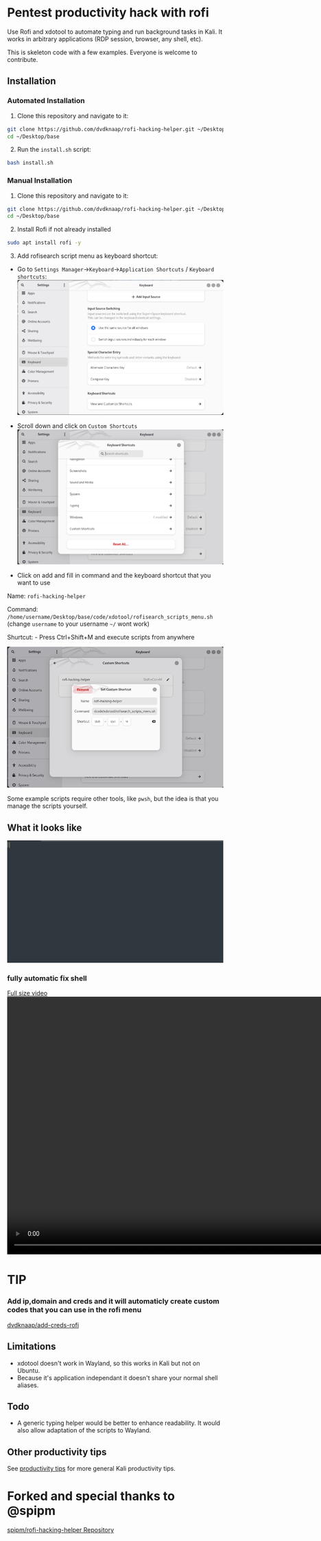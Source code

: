 # Pentest productivity hack with rofi
Use Rofi and xdotool to automate typing and run background tasks in Kali. It works in arbitrary applications (RDP session, browser, any shell, etc).

This is skeleton code with a few examples. Everyone is welcome to contribute.

## Installation
### Automated Installation

1. Clone this repository and navigate to it:
```bash
git clone https://github.com/dvdknaap/rofi-hacking-helper.git ~/Desktop/base
cd ~/Desktop/base
```

2. Run the `install.sh` script:
```bash
bash install.sh
```

### Manual Installation

1. Clone this repository and navigate to it:
```bash
git clone https://github.com/dvdknaap/rofi-hacking-helper.git ~/Desktop/base
cd ~/Desktop/base
```

2. Install Rofi if not already installed
``` bash
sudo apt install rofi -y
```

3. Add rofisearch script menu as keyboard shortcut:
- Go to `Settings Manager`->`Keyboard`->`Application Shortcuts` / `Keyboard shortcuts`:
![Settings](assets/settings.png)

- Scroll down and click on `Custom Shortcuts`
![Keyboard ShortCuts](assets/keyboardShortCuts.png)

- Click on add and fill in command and the keyboard shortcut that you want to use

Name: `rofi-hacking-helper`

Command: `/home/username/Desktop/base/code/xdotool/rofisearch_scripts_menu.sh` (change `username` to your username `~/` wont work)

Shurtcut: - Press Ctrl+Shift+M and execute scripts from anywhere

![Custom shortcut](assets/customShortcut.png)

Some example scripts require other tools, like `pwsh`, but the idea is that you manage the scripts yourself.

## What it looks like

![](assets/boon.gif)

### fully automatic fix shell
[Full size video](assets/shellFix.mp4)
<video src='assets/shellFix.mp4' width=1200 />

# TIP
### Add ip,domain and creds and it will automaticly create custom codes that you can use in the rofi menu
[dvdknaap/add-creds-rofi](https://github.com/dvdknaap/add-creds-rofi)

## Limitations
- xdotool doesn't work in Wayland, so this works in Kali but not on Ubuntu.
- Because it's application independant it doesn't share your normal shell aliases.

## Todo
- A generic typing helper would be better to enhance readability. It would also allow adaptation of the scripts to Wayland.

## Other productivity tips
See [productivity tips](Productivity.md) for more general Kali productivity tips.

# Forked and special thanks to @spipm
[spipm/rofi-hacking-helper Repository](https://github.com/spipm/rofi-hacking-helper)

